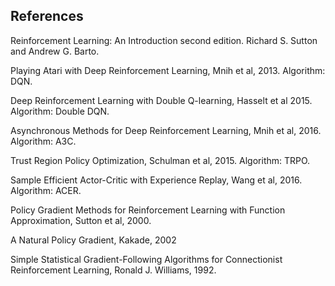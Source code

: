 ## References
<a id="1"></a>
Reinforcement Learning: An Introduction second edition. Richard S. Sutton and Andrew G. Barto.

<a id="2"></a>
Playing Atari with Deep Reinforcement Learning, Mnih et al, 2013. Algorithm: DQN.

<a id="3"></a>
Deep Reinforcement Learning with Double Q-learning, Hasselt et al 2015. Algorithm: Double DQN.

<a id="4"></a>
Asynchronous Methods for Deep Reinforcement Learning, Mnih et al, 2016. Algorithm: A3C.

<a id="5"></a>
Trust Region Policy Optimization, Schulman et al, 2015. Algorithm: TRPO.

<a id="6"></a>
Sample Efficient Actor-Critic with Experience Replay, Wang et al, 2016. Algorithm: ACER.

<a id="7"></a>
Policy Gradient Methods for Reinforcement Learning with Function Approximation, Sutton et al, 2000.

<a id="8"></a>
A Natural Policy Gradient, Kakade, 2002

<a id="9"></a>
Simple Statistical Gradient-Following Algorithms for Connectionist Reinforcement Learning, Ronald J. Williams, 1992.
